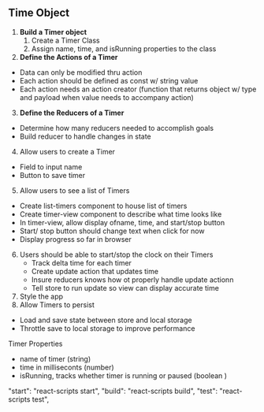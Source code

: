 ## Time Object 

1. **Build a Timer object**
    1. Create a Timer Class
    1. Assign name, time, and isRunning properties to the class
2. **Define the Actions of a Timer**
  - Data can only be modified thru action
  - Each action should be defined as const w/ string value 
  - Each action needs an action creator (function that returns object w/ type and payload when value needs to accompany action)
3. **Define the Reducers of a Timer**
  - Determine how many reducers needed to accomplish goals 
  - Build reducer to handle changes in state
4. Allow users to create a Timer
  - Field to input name 
  - Button to save timer
5. Allow users to see a list of Timers
  - Create list-timers component to house list of timers 
  - Create timer-view component to describe what time looks like
  - In timer-view, allow display ofname, time, and start/stop button 
  - Start/ stop button should change text when click for now 
  - Display progress so far in browser
6. Users should be able to start/stop the clock on their Timers 
    - Track delta time for each timer 
    - Create update action that updates time 
    - Insure reducers knows how ot properly handle update actionn 
    - Tell store to run update so view can display accurate time 
7. Style the app
8. Allow Timers to persist  
  - Load and save state between store and local storage 
  - Throttle save to local storage to improve performance

Timer Properties <br>
- name of timer (string)
- time in milliseconts (number)
- isRunning, tracks whether timer is running or paused (boolean )




"start": "react-scripts start",
"build": "react-scripts build",
"test": "react-scripts test",